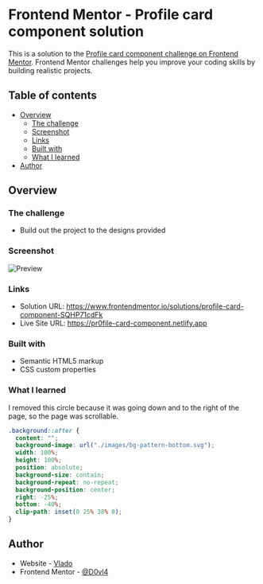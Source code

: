 # Frontend Mentor - Profile card component solution

This is a solution to the [Profile card component challenge on Frontend Mentor](https://www.frontendmentor.io/challenges/profile-card-component-cfArpWshJ). Frontend Mentor challenges help you improve your coding skills by building realistic projects.

## Table of contents

- [Overview](#overview)
  - [The challenge](#the-challenge)
  - [Screenshot](#screenshot)
  - [Links](#links)
  - [Built with](#built-with)
  - [What I learned](#what-i-learned)
- [Author](#author)

## Overview

### The challenge

- Build out the project to the designs provided

### Screenshot

![Preview](https://github.com/D0vl4/Profile-card-component/blob/ade700a6478cdbaedee5bd81245d6733cdf625c0/Design/Screenshot.png)

### Links

- Solution URL: https://www.frontendmentor.io/solutions/profile-card-component-SQHP71cdFk
- Live Site URL: https://pr0file-card-component.netlify.app

### Built with

- Semantic HTML5 markup
- CSS custom properties

### What I learned

I removed this circle because it was going down and to the right of the page, so the page was scrollable.

```css
.background::after {
  content: "";
  background-image: url("./images/bg-pattern-bottom.svg");
  width: 100%;
  height: 100%;
  position: absolute;
  background-size: contain;
  background-repeat: no-repeat;
  background-position: center;
  right: -25%;
  bottom: -40%;
  clip-path: inset(0 25% 38% 0);
}
```

## Author

- Website - [Vlado](https://dovla.me)
- Frontend Mentor - [@D0vl4](https://www.frontendmentor.io/profile/D0vl4)
